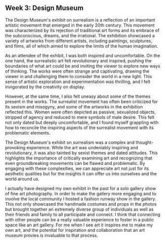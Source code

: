 ## Week 3: Design Museum

The Design Museum's exhibit on surrealism is a reflection of an important artistic movement that emerged in the early 20th century. This movement was characterized by its rejection of traditional art forms and its embrace of the subconscious, dreams, and the irrational. The exhibition showcased a variety of artworks from different artists, including paintings, sculptures, and films, all of which aimed to explore the limits of the human imagination.

As an attendee of the exhibit, I was both inspired and uncomfortable. On the one hand, the surrealistic art felt revolutionary and inspired, pushing the boundaries of what art could be and inviting the viewer to explore new ways of thinking. The works were often strange and captivating, drawing the viewer in and challenging them to consider the world in a new light. This sense of artistic exploration and experimentation was thrilling, and I felt invigorated by the creativity on display.

However, at the same time, I also felt uneasy about some of the themes present in the works. The surrealist movement has often been criticized for its sexism and misogyny, and some of the artworks in the exhibition reflected this. Women were often depicted as passive, sexualized objects, stripped of agency and reduced to mere symbols of male desire. This felt not only dated but deeply uncomfortable, and I found myself grappling with how to reconcile the inspiring aspects of the surrealist movement with its problematic elements.

The Design Museum's exhibit on surrealism was a complex and thought-provoking experience. While the art was undeniably inspiring and revolutionary, it was also tainted by sexist themes and dated attitudes. This highlights the importance of critically examining art and recognizing that even groundbreaking movements can be flawed and problematic. By engaging with these complexities, we can appreciate art not just for its aesthetic qualities but for the insights it can offer us into ourselves and the world around us.

I actually have designed my own exhibit in the past for a solo gallery show of fine art photography. In order to make the gallery more engaging and to involve the local community I hosted a fashion runway show in the gallery. This not only showcased the handmade costumes and props in the photos but brought together an extremely diverse group of individuals as well as their friends and family to all participate and connect. I think that connecting with other people can be a really valuable experience to foster in a public space like an art gallery. For me when I see art it inspires me to make my own art, and the potential for inspiration and collaboration that an art museum provies is invaluable to that process.
